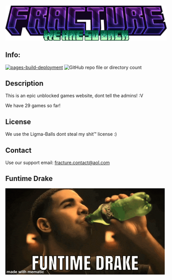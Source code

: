 ![Project Logo](icons/sitelogo.png)
## Info:
[![pages-build-deployment](https://github.com/GrayStuido/Fracture/actions/workflows/pages/pages-build-deployment/badge.svg?branch=main)](https://github.com/GrayStuido/Fracture/actions/workflows/pages/pages-build-deployment)
![GitHub repo file or directory count](https://img.shields.io/github/directory-file-count/GrayStuido/Fracture)

## Description

This is an epic unblocked games website, dont tell the admins! :V

We have 29 games so far!

## License

We use the Ligma-Balls dont steal my shit™ license :)

## Contact

Use our support email: [fracture.contact@aol.com](mailto:fracture.contact@aol.com)

## Funtime Drake

![Funtime Drake](icons/drake-meme.gif)
